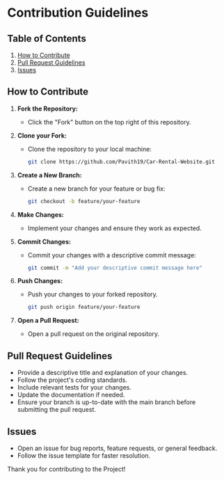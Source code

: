  # Contribution Guidelines

## Table of Contents

1. [How to Contribute](#how-to-contribute)
2. [Pull Request Guidelines](#pull-request-guidelines)
3. [Issues](#issues)


## How to Contribute

1. **Fork the Repository:**
   - Click the "Fork" button on the top right of this repository.

2. **Clone your Fork:**
   - Clone the repository to your local machine:
     ```bash
     git clone https://github.com/Pavith19/Car-Rental-Website.git
     ```

3. **Create a New Branch:**
   - Create a new branch for your feature or bug fix:
     ```bash
     git checkout -b feature/your-feature
     ```

4. **Make Changes:**
   - Implement your changes and ensure they work as expected.

5. **Commit Changes:**
   - Commit your changes with a descriptive commit message:
     ```bash
     git commit -m "Add your descriptive commit message here"
     ```

6. **Push Changes:**
   - Push your changes to your forked repository.
     ```bash
     git push origin feature/your-feature
     ```

7. **Open a Pull Request:**
   - Open a pull request on the original repository.

## Pull Request Guidelines

- Provide a descriptive title and explanation of your changes.
- Follow the project's coding standards.
- Include relevant tests for your changes.
- Update the documentation if needed.
- Ensure your branch is up-to-date with the main branch before submitting the pull request.

## Issues

- Open an issue for bug reports, feature requests, or general feedback.
- Follow the issue template for faster resolution.

Thank you for contributing to the Project!

